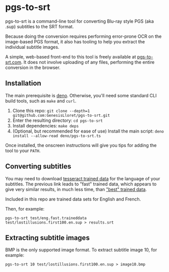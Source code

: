 # pgs-to-srt

pgs-to-srt is a command-line tool for converting Blu-ray style PGS (aka .sup) subtitles to the SRT
format.

Because doing the conversion requires performing error-prone OCR on the image-based PGS format, it
also has tooling to help you extract the individual subtitle images.

A simple, web-based front-end to this tool is freely available
at [pgs-to-srt.com](https://pgs-to-srt.com). It does not involve uploading of any files, performing
the entire conversion in the browser.

## Installation

The main prerequisite is [deno](https://deno.land). Otherwise, you'll need some standard CLI build
tools, such as `make` and `curl`.

1. Clone this repo: `git clone --depth=1 git@github.com:GenesisLloret/pgs-to-srt.git`
2. Enter the resulting directory: `cd pgs-to-srt`
3. Install dependencies: `make deps`
4. (Optional, but recommended for ease of use) Install the main
   script: `deno install --allow-read deno/pgs-to-srt.ts`

Once installed, the onscreen instructions will give you tips for adding the tool to your `PATH`.

## Converting subtitles

You may need to download [tesseract trained data](https://github.com/wydengyre/tessdata_fast) for
the language of your subtitles. The previous link leads to "fast" trained data, which appears to
give very similar results, in much less time,
than ["best" trained data](https://github.com/wydengyre/tessdata_best).

Included in this repo are trained data sets for English and French.

Then, for example:

`pgs-to-srt test/eng.fast.traineddata test/lostillusions.first100.en.sup > results.srt`

## Extracting subtitle images

BMP is the only supported image format. To extract subtitle image 10, for example:

`pgs-to-srt 10 test/lostillusions.first100.en.sup > image10.bmp`
